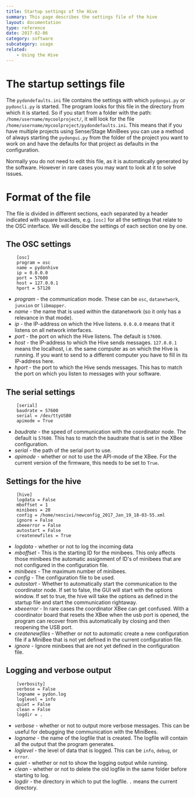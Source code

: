 ```yaml
---
title: Startup settings of the Hive
summary: This page describes the settings file of the hive
layout: documentation
type: reference
date: 2017-02-06
category: software
subcategory: usage
related:
    - Using the Hive
---
```


# The startup settings file

The `pydondefaults.ini` file contains the settings with which `pydongui.py` or `pydoncli.py` is started. The program looks for this file in the directory from which it is started. So if you start from a folder with the path: `/home/username/mycoolproject/`, it will look for the file `/home/username/mycoolproject/pydondefaults.ini`. This means that if you have multiple projects using Sense/Stage MiniBees you can use a method of always starting the `pydongui.py` from the folder of the project you want to work on and have the defaults for that project as defaults in the configuration.

Normally you do not need to edit this file, as it is automatically generated by the software. However in rare cases you may want to look at it to solve issues.

# Format of the file

The file is divided in different sections, each separated by a header indicated with square brackets, e.g. `[osc]` for all the settings that relate to the OSC interface. We will descibe the settings of each section one by one.

## The OSC settings


```
    [osc]
    program = osc
    name = pydonhive
    ip = 0.0.0.0
    port = 57600
    host = 127.0.0.1
    hport = 57120
```

* *program* - the communication mode. These can be `osc`, `datanetwork`, `junxion` or `libmapper`.
* *name* - the name that is used within the datanetwork (so it only has a relevance in that mode).
* *ip* - the IP-address on which the Hive listens. `0.0.0.0` means that it listens on all network interfaces.
* *port* - the port on which the Hive listens. The default is `57600`.
* *host* - the IP-address to which the Hive sends messages. `127.0.0.1` means the localhost, i.e. the same computer as on which the Hive is running. If you want to send to a different computer you have to fill in its IP-address here.
* *hport* - the port to which the Hive sends messages. This has to match the port on which you listen to messages with your software.

## The serial settings

```
    [serial]
    baudrate = 57600
    serial = /dev/ttyUSB0
    apimode = True
```

* *baudrate* - the speed of communication with the coordinator node. The default is `57600`. This has to match the baudrate that is set in the XBee configuration.
* *serial* - the path of the serial port to use.
* *apimode* - whether or not to use the API-mode of the XBee. For the current version of the firmware, this needs to be set to `True`.


## Settings for the hive


```
    [hive]
    logdata = False
    mboffset = 1
    minibees = 20
    config = /home/nescivi/newconfig_2017_Jan_19_18-03-55.xml
    ignore = False
    xbeeerror = False
    autostart = False
    createnewfiles = True
```

* *logdata* - whether or not to log the incoming data
* *mboffset* - This is the starting ID for the minibees. This only affects those minibees the automatic assignment of ID's of minibees that are not configured in the configuration file.
* *minibees* - The maximum number of minibees.
* *config* - The configuration file to be used.
* *autostart* - Whether to automatically start the communication to the coordinator node. If set to false, the GUI will start with the options window. If set to true, the hive will take the options as defined in the startup file and start the communication rightaway.
* *xbeeerror* - In rare cases the coordinator XBee can get confused. With a coordinator board that resets the XBee when the usb port is opened, the program can recover from this automatically by closing and then reopening the USB port.
* *createnewfiles* - Whether or not to automatic create a new configuration file if a MiniBee that is not yet defined in the current configuration file.
* *ignore* - Ignore minibees that are not yet defined in the configuration file.

## Logging and verbose output

```
    [verbosity]
    verbose = False
    logname = pydon.log
    loglevel = info
    quiet = False
    clean = False
    logdir = .
```

* *verbose* - whether or not to output more verbose messages. This can be useful for debugging the communication with the MiniBees.
* *logname* - the name of the logfile that is created. The logfile will contain all the output that the program generates.
* *loglevel* - the level of data that is logged. This can be `info`, `debug`, or `error`.
* *quiet* - whether or not to show the logging output while running.
* *clean* - whether or not to delete the old logfile in the same folder before starting to log.
* *logdir* - the directory in which to put the logfile. `.` means the current directory.

